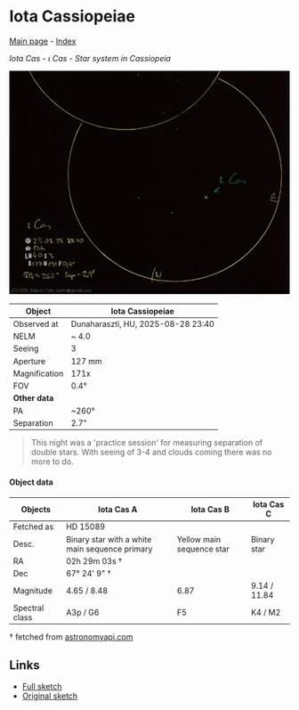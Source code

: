 # Iota Cassiopeiae

[Main page](../index.md) - [Index](../pages/obj_index.md)

_Iota Cas_ - _ι Cas_ - _Star system in Cassiopeia_  

![Iota Cassiopeiae](../img/iota-cas-20250829.jpg)

Object | Iota Cassiopeiae
-|-
Observed at | Dunaharaszti, HU, 2025-08-28 23:40
NELM | ~ 4.0
Seeing | 3
Aperture | 127 mm
Magnification | 171x
FOV | 0.4°
**Other data** |  
PA | ~260°
Separation | 2.7"


> This night was a 'practice session' for measuring separation of double stars.
> With seeing of 3-4 and clouds coming there was no more to do.

#### Object data

Objects | Iota Cas A | Iota Cas B | Iota Cas C
-|-|-|-
Fetched as | HD 15089 |  | 
Desc. | Binary star with a white main sequence primary | Yellow main sequence star | Binary star
RA | 02h 29m 03s † |  | 
Dec | 67° 24' 9" † |  | 
Magnitude | 4.65 / 8.48 | 6.87 | 9.14 / 11.84
Spectral class | A3p / G6 | F5 | K4 / M2

† fetched from [astronomyapi.com](http://astronomyapi.com)

## Links

- [Full sketch](../img/57-aql-iota-cas-20250829.jpg)
- [Original sketch](../scan/20250829153808_002.jpg)
